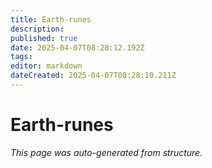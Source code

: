 ```yaml
---
title: Earth-runes
description: 
published: true
date: 2025-04-07T08:28:12.192Z
tags: 
editor: markdown
dateCreated: 2025-04-07T08:28:10.211Z
---
```


# Earth-runes

*This page was auto-generated from structure.*